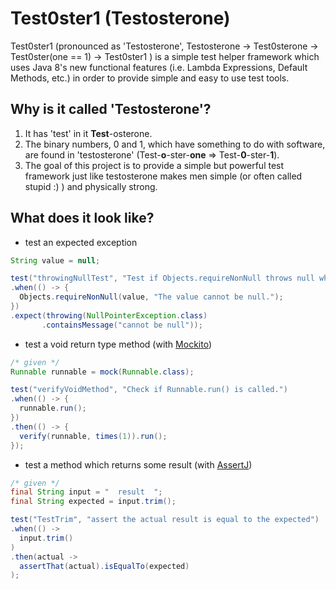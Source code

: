Test0ster1 (Testosterone)
=========================

Test0ster1 (pronounced as 'Testosterone', Testosterone -> Test0sterone -> Test0ster(one == 1) -> Test0ster1 ) is a simple test helper framework which uses Java 8's new functional features (i.e. Lambda Expressions, Default Methods, etc.) in order to provide simple and easy to use test tools.

## Why is it called 'Testosterone'?

1. It has 'test' in it **Test**-osterone.
2. The binary numbers, 0 and 1, which have something to do with software, are found in 'testosterone' (Test-**o**-ster-**one** => Test-**0**-ster-**1**).
3. The goal of this project is to provide a simple but powerful test framework just like testosterone makes men simple (or often called stupid :) ) and physically strong.


## What does it look like?

* test an expected exception

```java
String value = null;

test("throwingNullTest", "Test if Objects.requireNonNull throws null when the given value is null.")
.when(() -> {
  Objects.requireNonNull(value, "The value cannot be null.");
})
.expect(throwing(NullPointerException.class)
       .containsMessage("cannot be null"));
```

* test a void return type method (with [Mockito](https://github.com/mockito/mockito))

```java
/* given */
Runnable runnable = mock(Runnable.class);

test("verifyVoidMethod", "Check if Runnable.run() is called.")
.when(() -> {
  runnable.run();
})
.then(() -> {
  verify(runnable, times(1)).run();
});
```

* test a method which returns some result (with [AssertJ](http://joel-costigliola.github.io/assertj/))

```java
/* given */
final String input = "  result  ";
final String expected = input.trim();

test("TestTrim", "assert the actual result is equal to the expected")
.when(() ->
  input.trim()
)
.then(actual ->
  assertThat(actual).isEqualTo(expected)
);

```